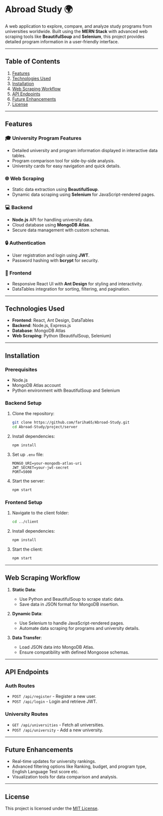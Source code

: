 # Abroad Study 🌍  

A web application to explore, compare, and analyze study programs from universities worldwide. Built using the **MERN Stack** with advanced web scraping tools like **BeautifulSoup** and **Selenium**, this project provides detailed program information in a user-friendly interface.  

---

## Table of Contents  
1. [Features](#features)  
2. [Technologies Used](#technologies-used)  
3. [Installation](#installation)  
4. [Web Scraping Workflow](#web-scraping-workflow)  
5. [API Endpoints](#api-endpoints)  
6. [Future Enhancements](#future-enhancements)  
7. [License](#license)  

---

## Features  

### 🎓 University Program Features  
- Detailed university and program information displayed in interactive data tables.  
- Program comparison tool for side-by-side analysis.  
- University cards for easy navigation and quick details.  

### 🌐 Web Scraping  
- Static data extraction using **BeautifulSoup**.  
- Dynamic data scraping using **Selenium** for JavaScript-rendered pages.  

### 💻 Backend  
- **Node.js** API for handling university data.  
- Cloud database using **MongoDB Atlas**.  
- Secure data management with custom schemas.  

### 🔒 Authentication  
- User registration and login using **JWT**.  
- Password hashing with **bcrypt** for security.  

### 🌟 Frontend  
- Responsive React UI with **Ant Design** for styling and interactivity.  
- DataTables integration for sorting, filtering, and pagination.  

---

## Technologies Used  
- **Frontend**: React, Ant Design, DataTables  
- **Backend**: Node.js, Express.js  
- **Database**: MongoDB Atlas  
- **Web Scraping**: Python (BeautifulSoup, Selenium)  

---

## Installation  

### Prerequisites  
- Node.js  
- MongoDB Atlas account  
- Python environment with BeautifulSoup and Selenium  

### Backend Setup  
1. Clone the repository:  
   ```bash  
   git clone https://github.com/fariha65/Abroad-Study.git  
   cd Abroad-Study/project/server  
   ```  

2. Install dependencies:  
   ```bash  
   npm install  
   ```  

3. Set up `.env` file:  
   ```env  
   MONGO_URI=your-mongodb-atlas-uri  
   JWT_SECRET=your-jwt-secret  
   PORT=5000  
   ```  

4. Start the server:  
   ```bash  
   npm start  
   ```  

### Frontend Setup  
1. Navigate to the client folder:  
   ```bash  
   cd ../client  
   ```  

2. Install dependencies:  
   ```bash  
   npm install  
   ```  

3. Start the client:  
   ```bash  
   npm start  
   ```  

---

## Web Scraping Workflow  

1. **Static Data**:  
   - Use Python and BeautifulSoup to scrape static data.  
   - Save data in JSON format for MongoDB insertion.  

2. **Dynamic Data**:  
   - Use Selenium to handle JavaScript-rendered pages.  
   - Automate data scraping for programs and university details.  

3. **Data Transfer**:  
   - Load JSON data into MongoDB Atlas.  
   - Ensure compatibility with defined Mongoose schemas.  

---

## API Endpoints  

### **Auth Routes**  
- `POST /api/register` - Register a new user.  
- `POST /api/login` - Login and retrieve JWT.  

### **University Routes**  
- `GET /api/universities` - Fetch all universities.  
- `POST /api/university` - Add a new university.  

---

## Future Enhancements  
- Real-time updates for university rankings.  
- Advanced filtering options like Ranking, budget, and program type, English Language Test score etc.  
- Visualization tools for data comparison and analysis.  

---

## License  
This project is licensed under the [MIT License](LICENSE).
